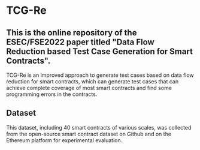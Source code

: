 # TCG-Re
## This is the online repository of the ESEC/FSE2022 paper titled "Data Flow Reduction based Test Case Generation for Smart Contracts".

TCG-Re is an improved approach to generate test cases based on data flow reduction for smart contracts, which can generate test cases that can achieve complete coverage of most smart contracts and find some programming errors in the contracts.

## Dataset

This dataset, including 40 smart contracts of various scales, was collected from the open-source smart contract dataset on Github and on the Ethereum platform for experimental evaluation.
